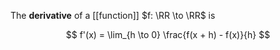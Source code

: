 The **derivative** of a [[function]] $f: \RR \to \RR$ is

$$
f'(x) = \lim_{h \to 0} \frac{f(x + h) - f(x)}{h}
$$

